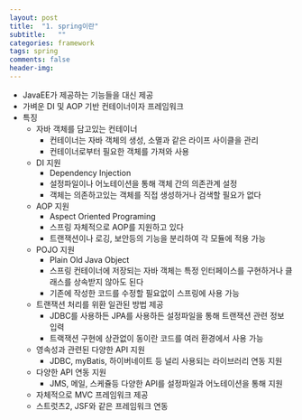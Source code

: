 ```yaml
---
layout: post
title:  "1. spring이란"
subtitle:   ""
categories: framework
tags: spring
comments: false
header-img: 
---
```


- JavaEE가 제공하는 기능들을 대신 제공
- 가벼운 DI 및 AOP 기반 컨테이너이자 프레임워크
- 특징
  - 자바 객체를 담고있는 컨테이너
    - 컨테이너는 자바 객체의 생성, 소멸과 같은 라이프 사이클을 관리
    - 컨테이너로부터 필요한 객체를 가져와 사용
  - DI 지원
    - Dependency Injection
    - 설정파일이나 어노테이션을 통해 객체 간의 의존관계 설정
    - 객체는 의존하고있는 객체를 직접 생성하거나 검색할 필요가 없다
  - AOP 지원
    - Aspect Oriented Programing
    - 스프링 자체적으로 AOP를 지원하고 있다
    - 트랜잭션이나 로깅, 보안등의 기능을 분리하여 각 모듈에 적용 가능
  - POJO 지원
    - Plain Old Java Object
    - 스프링 컨테이너에 저장되는 자바 객체는 특정 인터페이스를 구현하거나 클래스를 상속받지 않아도 된다
    - 기존에 작성한 코드를 수정할 필요없이 스프링에 사용 가능
  - 트랜잭션 처리를 위환 일관된 방법 제공
    - JDBC를 사용하든 JPA를 사용하든 설정파일을 통해 트랜잭션 관련 정보 입력
    - 트랙잭션 구현에 상관없이 동이란 코드를 여러 환경에서 사용 가능
  - 영속성과 관련된 다양한 API 지원
    - JDBC, myBatis, 하이버네이트 등 널리 사용되는 라이브러리 연동 지원
  - 다양한 API 연동 지원
    - JMS, 메일, 스케쥴등 다양한 API를 설정파일과 어노테이션을 통해 지원
  - 자체적으로 MVC 프레임워크 제공
  - 스트럿츠2, JSF와 같은 프레임워크 연동  
